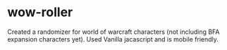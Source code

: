 # wow-roller

Created a randomizer for world of warcraft characters (not including BFA expansion characters yet). Used Vanilla jacascript and is mobile friendly. 
